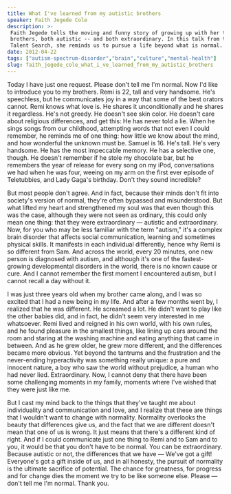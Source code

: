 ```yaml
---
title: What I've learned from my autistic brothers
speaker: Faith Jegede Cole
description: >-
 Faith Jegede tells the moving and funny story of growing up with her two
 brothers, both autistic -- and both extraordinary. In this talk from the TED
 Talent Search, she reminds us to pursue a life beyond what is normal.
date: 2012-04-22
tags: ["autism-spectrum-disorder","brain","culture","mental-health"]
slug: faith_jegede_cole_what_i_ve_learned_from_my_autistic_brothers
---
```


Today I have just one request. Please don't tell me I'm normal. Now I'd like to introduce
you to my brothers. Remi is 22, tall and very handsome. He's speechless, but he
communicates joy in a way that some of the best orators cannot. Remi knows what love is.
He shares it unconditionally and he shares it regardless. He's not greedy. He doesn't see
skin color. He doesn't care about religious differences, and get this: He has never told a
lie. When he sings songs from our childhood, attempting words that not even I could
remember, he reminds me of one thing: how little we know about the mind, and how wonderful
the unknown must be. Samuel is 16. He's tall. He's very handsome. He has the most
impeccable memory. He has a selective one, though. He doesn't remember if he stole my
chocolate bar, but he remembers the year of release for every song on my iPod,
conversations we had when he was four, weeing on my arm on the first ever episode of
Teletubbies, and Lady Gaga's birthday. Don't they sound incredible?

But most people don't agree. And in fact, because their minds don't fit into society's
version of normal, they're often bypassed and misunderstood. But what lifted my heart and
strengthened my soul was that even though this was the case, although they were not seen
as ordinary, this could only mean one thing: that they were extraordinary — autistic and
extraordinary. Now, for you who may be less familiar with the term "autism," it's a complex
brain disorder that affects social communication, learning and sometimes physical skills.
It manifests in each individual differently, hence why Remi is so different from Sam. And
across the world, every 20 minutes, one new person is diagnosed with autism, and although
it's one of the fastest-growing developmental disorders in the world, there is no known
cause or cure. And I cannot remember the first moment I encountered autism, but I cannot
recall a day without it.

I was just three years old when my brother came along, and I was so excited that I had a
new being in my life. And after a few months went by, I realized that he was different. He
screamed a lot. He didn't want to play like the other babies did, and in fact, he didn't
seem very interested in me whatsoever. Remi lived and reigned in his own world, with his
own rules, and he found pleasure in the smallest things, like lining up cars around the
room and staring at the washing machine and eating anything that came in between. And as
he grew older, he grew more different, and the differences became more obvious. Yet beyond
the tantrums and the frustration and the never-ending hyperactivity was something really
unique: a pure and innocent nature, a boy who saw the world without prejudice, a human who
had never lied. Extraordinary. Now, I cannot deny that there have been some challenging
moments in my family, moments where I've wished that they were just like
me.

But I cast my mind back to the things that they've taught me about individuality and
communication and love, and I realize that these are things that I wouldn't want to change
with normality. Normality overlooks the beauty that differences give us, and the fact that
we are different doesn't mean that one of us is wrong. It just means that there's a
different kind of right. And if I could communicate just one thing to Remi and to Sam and
to you, it would be that you don't have to be normal. You can be extraordinary. Because
autistic or not, the differences that we have — We've got a gift! Everyone's got a gift
inside of us, and in all honesty, the pursuit of normality is the ultimate sacrifice of
potential. The chance for greatness, for progress and for change dies the moment we try to
be like someone else. Please — don't tell me I'm normal. Thank you. 

<!--
ad_duration=3.33
event="TED@London"
external_start_time=0
has_talk_citation=0
intro_duration=11.82
is_subtitle_required="False"
is_talk_featured="True"
language="en"
language_swap="False"
native_language="en"
number_of_related_talks=6
number_of_speakers=1
number_of_subtitled_videos=39
number_of_tags=4
number_of_talk_download_languages=39
number_of_talk_more_resources=1
number_of_talk_recommendations=0
number_of_talks_take_actions=0
post_ad_duration=0.83
published_timestamp="2012-11-02 15:03:34"
recording_date="2012-04-22"
speaker_description="Writer"
speaker_is_published=1
speaker_name="Faith Jegede Cole"
talk_name="What I've learned from my autistic brothers"
talks_tags=["autism-spectrum-disorder","brain","culture","mental-health"]
talks_take_action=[]
url_audio="https://download.ted.com/talks/FaithJegede_2012S.mp3?apikey=acme-roadrunner"
url_photo_speaker="https://pe.tedcdn.com/images/ted/3ccb072343404979ef3805be6b2eedf723a9ab77_254x191.jpg"
url_photo_talk="https://pe.tedcdn.com/images/ted/ffeef7d281aefac1ab3de5dd800d03992c2f25ad_1600x1200.jpg"
url_webpage="https://www.ted.com/talks/faith_jegede_cole_what_i_ve_learned_from_my_autistic_brothers"
video_type_name="TED Stage Talk"
-->
